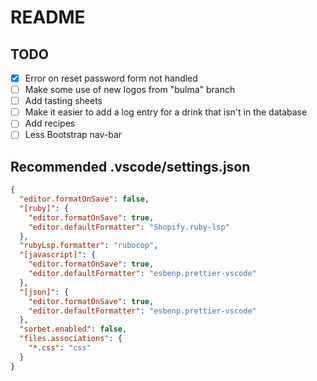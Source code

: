 # README

## TODO

- [x] Error on reset password form not handled
- [ ] Make some use of new logos from "bulma" branch
- [ ] Add tasting sheets
- [ ] Make it easier to add a log entry for a drink that isn't in the database
- [ ] Add recipes
- [ ] Less Bootstrap nav-bar

## Recommended .vscode/settings.json

```json
{
  "editor.formatOnSave": false,
  "[ruby]": {
    "editor.formatOnSave": true,
    "editor.defaultFormatter": "Shopify.ruby-lsp"
  },
  "rubyLsp.formatter": "rubocop",
  "[javascript]": {
    "editor.formatOnSave": true,
    "editor.defaultFormatter": "esbenp.prettier-vscode"
  },
  "[json]": {
    "editor.formatOnSave": true,
    "editor.defaultFormatter": "esbenp.prettier-vscode"
  },
  "sorbet.enabled": false,
  "files.associations": {
    "*.css": "css"
  }
}
```
